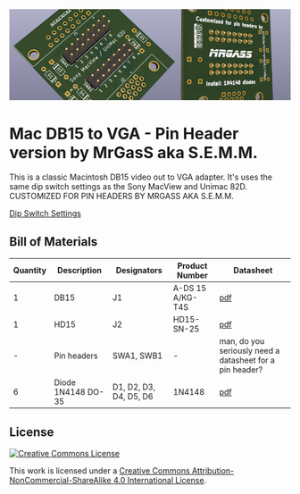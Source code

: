 <img src="docs/Mac DB15 to VGA v1.0.png" alt="Mac DB15 to VGA v 1.0" />

# Mac DB15 to VGA - Pin Header version by MrGasS aka S.E.M.M.

This is a classic Macintosh DB15 video out to VGA adapter. It's uses the same dip switch settings as the Sony MacView and Unimac 82D.  
CUSTOMIZED FOR PIN HEADERS BY MRGASS AKA S.E.M.M.

[Dip Switch Settings](docs/manuals)



## Bill of Materials

| Quantity | Description                | Designators            | Product Number   | Datasheet                                                    |
| :------- | -------------------------- | ---------------------- | ---------------- | ------------------------------------------------------------ |
| 1        | DB15                       | J1                     | A-DS 15 A/KG-T4S | [pdf](docs/datasheets/J1_ASS_4888_CO.pdf)                    |
| 1        | HD15                       | J2                     | HD15-SN-25       | [pdf](docs/datasheets/J2_hdxx-sn-25-data-sheet.pdf)          |
| -        | Pin headers                | SWA1, SWB1             | -                | man, do you seriously need a datasheet for a pin header?     |
| 6        | Diode 1N4148 DO-35         | D1, D2, D3, D4, D5, D6 | 1N4148           | [pdf](docs/datasheets/D1_D2_D3_D4_D5_D6_1N914_D-2309448.pdf) |



## License

<a rel="license" href="http://creativecommons.org/licenses/by-nc-sa/4.0/"><img alt="Creative Commons License" style="border-width:0" src="https://i.creativecommons.org/l/by-nc-sa/4.0/88x31.png" /></a>

This work is licensed under a <a rel="license" href="http://creativecommons.org/licenses/by-nc-sa/4.0/">Creative Commons Attribution-NonCommercial-ShareAlike 4.0 International License</a>.  
